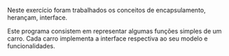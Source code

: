 Neste exercício foram trabalhados os conceitos de encapsulamento, herançam, interface.

Este programa consistem em representar algumas funções simples de um carro.
Cada carro implementa a interface respectiva ao seu modelo e funcionalidades.